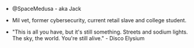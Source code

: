 - @SpaceMedusa - aka Jack
- Mil vet, former cybersecurity, current retail slave and college student.

- "This is all you have, but it's still something. Streets and sodium lights. The sky, the world. You're still alive." - Disco Elysium

<!---
SpaceMedusa/SpaceMedusa is a ✨ special ✨ repository because its `README.md` (this file) appears on your GitHub profile.
You can click the Preview link to take a look at your changes.
--->
